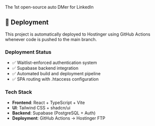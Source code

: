 The 1st open-source auto DMer for LinkedIn

## 🚀 Deployment

This project is automatically deployed to Hostinger using GitHub Actions whenever code is pushed to the main branch.

### Deployment Status
- ✅ Waitlist-enforced authentication system
- ✅ Supabase backend integration  
- ✅ Automated build and deployment pipeline
- ✅ SPA routing with .htaccess configuration

### Tech Stack
- **Frontend**: React + TypeScript + Vite
- **UI**: Tailwind CSS + shadcn/ui
- **Backend**: Supabase (PostgreSQL + Auth)
- **Deployment**: GitHub Actions → Hostinger FTP
